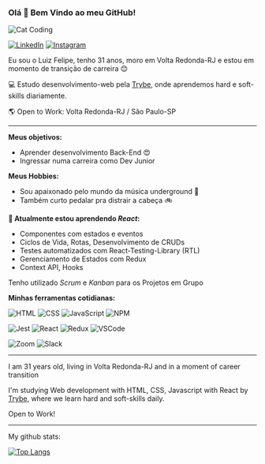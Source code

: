 ### Olá :wave: Bem Vindo ao meu GitHub! ###

![Cat Coding](https://media2.giphy.com/media/LmNwrBhejkK9EFP504/200.gif)

<a href="https://www.linkedin.com/in/luizfelipedev">![LinkedIn](https://img.shields.io/badge/LinkedIn-0077B5?style=for-the-badge&logo=linkedin&logoColor=white)</a>  <a href="www.instagram.com/thelastnail">![Instagram](https://img.shields.io/badge/Instagram-E4405F?style=for-the-badge&logo=instagram&logoColor=white)</a>

Eu sou o Luiz Felipe, tenho 31 anos, moro em Volta Redonda-RJ e estou em momento de transição de carreira :blush:

:computer: Estudo desenvolvimento-web pela <a href="https://www.betrybe.com/" target="blank">Trybe</a>, onde aprendemos hard e soft-skills diariamente.

:earth_americas: Open to Work:  Volta Redonda-RJ / São Paulo-SP

<hr>


**Meus objetivos:**

- Aprender desenvolvimento Back-End :heart_eyes:
- Ingressar numa carreira como Dev Junior

**Meus Hobbies:**

- Sou apaixonado pelo mundo da música underground :musical_note:
- Também curto pedalar pra distrair a cabeça :bike:

**:seedling: Atualmente estou aprendendo *React*:**
- Componentes com estados e eventos
- Ciclos de Vida, Rotas, Desenvolvimento de CRUDs
- Testes automatizados com React-Testing-Library (RTL)
- Gerenciamento de Estados com Redux
- Context API, Hooks

Tenho utilizado *Scrum* e *Kanban* para os Projetos em Grupo

**Minhas ferramentas cotidianas:**

![HTML](https://img.shields.io/badge/HTML5-E34F26?style=for-the-badge&logo=html5&logoColor=white) ![CSS](https://img.shields.io/badge/CSS3-1572B6?style=for-the-badge&logo=css3&logoColor=white) ![JavaScript](https://img.shields.io/badge/JavaScript-F7DF1E?style=for-the-badge&logo=javascript&logoColor=black) ![NPM](https://img.shields.io/badge/npm-CB3837?style=for-the-badge&logo=npm&logoColor=white) 

![Jest](https://img.shields.io/badge/Jest-C21325?style=for-the-badge&logo=jest&logoColor=white) ![React](https://img.shields.io/badge/React-20232A?style=for-the-badge&logo=react&logoColor=61DAFB) ![Redux](https://img.shields.io/badge/Redux-593D88?style=for-the-badge&logo=redux&logoColor=white) ![VSCode](https://img.shields.io/badge/Visual_Studio_Code-0078D4?style=for-the-badge&logo=visual%20studio%20code&logoColor=white)

![Zoom](https://img.shields.io/badge/Slack-4A154B?style=for-the-badge&logo=slack&logoColor=white)
![Slack](https://img.shields.io/badge/Zoom-2D8CFF?style=for-the-badge&logo=zoom&logoColor=white)

<hr>

I am 31 years old, living in Volta Redonda-RJ and in a moment of career transition

I'm studying Web development with HTML, CSS, Javascript with React by <a href="www.betrybe.com">Trybe</a>, where we learn hard and soft-skills daily.

Open to Work!

<hr>

My github stats:

[![Top Langs](https://github-readme-stats.vercel.app/api/top-langs/?username=anuraghazra&layout=compact)](https://github.com/anuraghazra/github-readme-stats)



